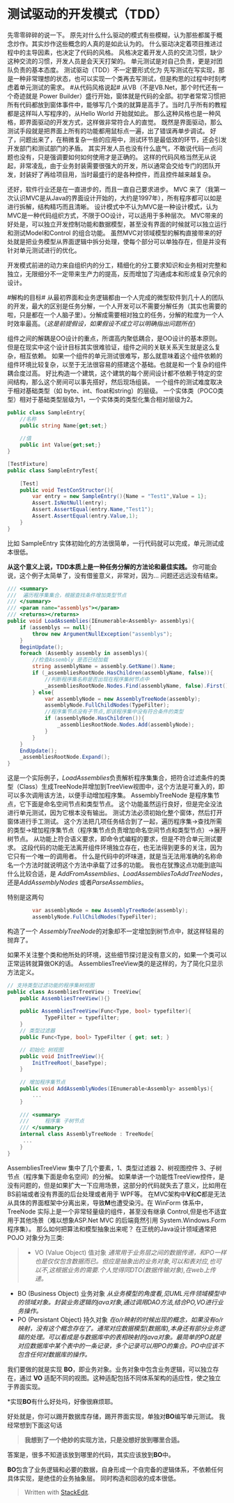 测试驱动的开发模式（TDD）
========================

先零零碎碎的说一下。
原先对什么什么驱动的模式有些模糊，认为那些都属于概念炒作。其实炒作这些概念的人真的是如此认为的。
什么驱动决定着项目推进过程中的主导因素，也决定了代码的风格。
风格决定着开发人员的交流习惯，缺少这种交流的习惯，开发人员是会天天打架的。
单元测试是对自己负责，更是对团队负责的基本态度。
测试驱动（TDD）不一定要形式化为 先写测试在写实现，那是一种非常理想的状态，也可以实现一个类再去写测试，但是构思的过程中时刻考虑着单元测试的需求。
#从代码风格说起#
从VB（不是VB.Net，那个时代还有一个奇迹就是 Power Builder）盛行开始，窗体就是代码的全部。初学者常常习惯把所有代码都放到窗体事件中，能够写几个类的就算是高手了。当时几乎所有的教程都是这样叫人写程序的，从Hello World 开始就如此。
那么这种风格也是一种风格，即界面驱动的开发方式，这样做非常符合人的直觉。
既然是界面驱动，那么测试手段就是把界面上所有的功能都用鼠标点一遍，出了错误再单步调试。
好了，问题出来了，在稍微复杂一些的应用中，测试环节是最低效的环节，还会引发开发部门和测试部门的矛盾。
其实开发人员也没有什么底气，不敢说代码一点问题也没有，只是强调要如何如何使用才是正确的。
这样的代码风格当然无从说起，非常凌乱，由于业务封装需要很强大的开发，所以通常会交给专门的团队开发，封装好了再给项目用，当时最盛行的是各种控件，而且控件越来越复杂。

还好，软件行业还是在一直进步的，而且一直自己要求进步。
MVC 来了（我第一次认识MVC是从Java的界面设计开始的，大约是1997年），所有程序都可以如是进行拆解，结构精巧而且清晰。
设计模式中不认为MVC是一种设计模式，认为MVC是一种代码组织方式，不限于OO设计，可以适用于多种层次。
MVC带来的好处是，可以独立开发控制功能和数据模型，甚至没有界面的时候就可以独立运行和测试Model和Control 的组合功能。
虽然MVC对领域模型的解构直接带来的好处就是把业务模型从界面逻辑中拆分处理，使每个部分可以单独存在，但是并没有针对单元测试进行的优化。

开发模式前进的动力来自组织内的分工，精细化的分工要求知识和业务相对完整和独立，无限细分不一定带来生产力的提高，反而增加了沟通成本和形成复杂冗余的设计。

#解构的目标#
从最初界面和业务逻辑都由一个人完成的微型软件到几十人的团队的开发，最大的区别是任务分解，一个人开发可以不需要分解任务（其实也需要的啦，只是都在一个人脑子里）。分解成需要相对独立的任务，分解的粒度为一个人时效率最高。（*这是前提假设，如果假设不成立可以明确指出问题所在*）

组件之间的解耦是OO设计的重点，所谓高内聚低耦合，是OO设计的基本原则。但是在现实中这个设计目标其实很难验证，组件之间的关联关系天生就是这么复杂，相互依赖。
如果一个组件的单元测试很难写，那么就意味着这个组件依赖的组件环境比较复杂，以至于无法很容易的搭建这个基础。也就是和一个复杂的组件耦合度过高。
好比构造一个建筑，这个建筑的每个房间设计都不依赖于特定的空间结构，那么这个房间可以事先搭好，然后现场组装。
一个组件的测试难度取决于相对基础类型（如 byte、int、float和string）的层级。
一个实体类（POCO类型）相对于基础类型层级为1，一个实体类的类型化集合相对层级为2。
```C#
public class SampleEntry{
    //名称
    public string Name{get;set;}
    
    //值
    public int Value{get;set;}
}

[TestFixture]
public class SampleEntryTest{
    
    [Test]
    public void TestConStructor(){
        var entry = new SampleEntry(){Name = "Test1",Value = 1};
        Assert.IsNotNull(entry);
        Assert.AssertEqual(entry.Name,"Test1");
        Assert.AssertEqual(entry.Value,1);
    }
}
```
比如 SampleEntry 实体初始化的方法很简单，一行代码就可以完成，单元测试成本很低。

**从这个意义上说，TDD本质上是一种任务分解的方法论和最佳实践。**
你可能会说，这个例子太简单了，没有借鉴意义，非常对，因为...
问题还远远没有结束。

```C#
/// <summary>
///  遍历程序集集合，根据查找条件增加类型节点
/// </summary>
/// <param name="assemblys"></param>
/// <returns></returns>
public void LoadAssemblies(IEnumerable<Assembly> assemblys){
    if (assemblys == null){
        throw new ArgumentNullException("assemblys");
    }
    BeginUpdate();
    foreach (Assembly assembly in assemblys){
        //检查Assembly 是否已经加载
        string assemblyName = assembly.GetName().Name;
        if (_assembliesRootNode.HasChildren(assemblyName, false)){
            //判断程序集名称是否出现在程序集树节点中
            _assembliesRootNode.Nodes.Find(assemblyName, false).First().ExpandAll();
        } else{
            var assemblyNode = new AssemblyTreeNode(assembly);
            assemblyNode.FullChildNodes(TypeFilter);
            //程序集节点没有子节点,即该程序集中没有符合条件的类型
            if (assemblyNode.HasChildren()){
                _assembliesRootNode.Nodes.Add(assemblyNode);
            }
        }
    }
    EndUpdate();
    _assembliesRootNode.Expand();
}
```

这是一个实际例子，*LoadAssemblies*负责解析程序集集合，把符合过滤条件的类型（Class）生成TreeNode并增加到TreeView视图中，这个方法是可重入的，即可以多次调用该方法，以便手动增加程序集。
AssemblyTreeNode 是程序集节点，它下面是命名空间节点和类型节点。
这个功能虽然运行良好，但是完全没法进行单元测试，因为它根本没有输出。
测试方法必须初始化整个窗体，然后打开窗体进行手工测试。
这个方法把几项任务结合到了一起，遍历程序集->查找所需的类型->增加程序集节点（程序集节点负责增加命名空间节点和类型节点）->展开树节点。
从功能上符合语义要求，即命令式编程的要求，但是不符合单元测试要求。
这段代码的功能无法离开组件环境独立存在，也无法得到更多的关注，因为它只有一个唯一的调用者。
什么是代码中的坏味道，就是当无法用准确的名称命名一个方法时就说明这个方法中承载了过多的功能。
我也在犹豫这点功能到底叫什么比较合适，是 *AddFromAssemblies*、*LoadAssembliesToAddTreeNodes*，还是*AddAssemblyNodes* 或者*ParseAssemblies*。

特别是这两句
```C#
        var assemblyNode = new AssemblyTreeNode(assembly);
        assemblyNode.FullChildNodes(TypeFilter);
```
构造了一个 *AssemblyTreeNode*的对象却不一定增加到树节点中，就这样轻易的抛弃了。

如果不关注整个类和他所处的环境，这些细节探讨是没有意义的，如果一个类可以正常运转就算做OK的话。
AssembliesTreeView类的是这样的，为了简化只显示方法定义。
```C#
// 支持类型过滤功能的程序集树视图
public class AssembliesTreeView : TreeView{
    public AssembliesTreeView(){}
    
    public AssembliesTreeView(Func<Type, bool> typefilter){
            TypeFilter = typefilter;
    }
    // 类型过滤器
    public Func<Type, bool> TypeFilter { get; set; }

    // 初始化 树视图
    public void InitTreeView(){
        InitTreeRoot(_baseType);
    }
    
    // 增加程序集节点
    public void AddAssemblyNodes(IEnumerable<Assembly> assemblys){
        ...
    }
    
    /// <summary>
    ///     程序集 子树节点
    /// </summary>
    internal class AssemblyTreeNode : TreeNode{
     ...
    }
}
```
AssembliesTreeView 集中了几个要素，1、类型过滤器 2、树视图控件 3、子树节点（程序集下面是命名空间）的分解。
如果单讲一个功能性TreeView控件，是没有问题的，但是如果扩大一下应用场景，这部分的代码就失去了意义，比如用在BS前端或者没有界面的后台处理或者用于 WPF等。
在MVC架构中**V**和**C**都是无法从具体的界面框架中分离出来，导致**M**也遭受染污。在 WinForm 体系中，TreeNode 实际上是一个非常轻量级的组件，甚至没有继承 Control,但是也不适宜用于其他场景（难以想象ASP.Net MVC 的后端竟然引用 System.Windows.Form 程序集）。
那么如何把算法和模型抽象出来呢？
在正统的Java设计领域通常把 POJO 对象分为三类:
>- VO (Value Object) 值对象
*通常用于业务层之间的数据传递，和PO一样也是仅仅包含数据而已。但应是抽象出的业务对象,可以和表对应,也可以不,这根据业务的需要.个人觉得同DTO(数据传输对象),在web上传递。*
- BO (Business Object) 业务对象
*从业务模型的角度看,见UML元件领域模型中的领域对象。封装业务逻辑的java对象,通过调用DAO方法,结合PO,VO进行业务操作。*   
- PO (Persistant Object) 持久对象
*在o/r映射的时候出现的概念，如果没有o/r映射，没有这个概念存在了。通常对应数据模型(数据库),本身还有部分业务逻辑的处理。可以看成是与数据库中的表相映射的java对象。最简单的PO就是对应数据库中某个表中的一条记录，多个记录可以用PO的集合。PO中应该不包含任何对数据库的操作。*

我们要做的就是实现 **BO**，即业务对象。业务对象中包含业务逻辑，可以独立存在，通过 **VO** 适配不同的视图。这种适配包括不同体系架构的适应性，使之独立于界面实现。

*实现**BO**有什么好处吗，好像很麻烦耶。

好处就是，你可以踢开数据库存储，踢开界面实现，单独对**BO**编写单元测试。
我经常想到下面这句话
>**我想到了一个绝妙的实现方法，只是没想好放到哪里合适。**

答案是，很多不知道该放到哪里的代码，其实应该放到**BO**中。

**BO**包含了业务逻辑和必要的数据，自身形成一个自完备的逻辑体系，不依赖任何具体实现，是绝佳的业务抽象层。
同时构造和回收的成本很低。







> Written with [StackEdit](https://stackedit.io/).